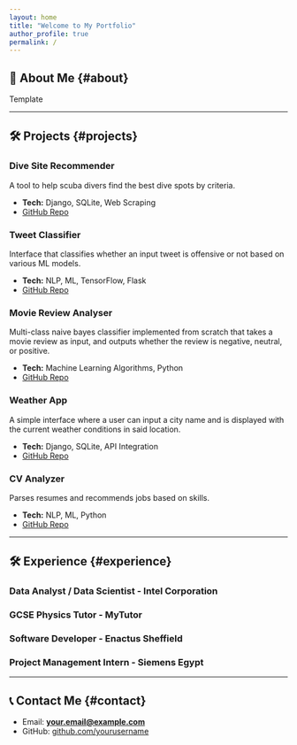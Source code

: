 ```yaml
---
layout: home
title: "Welcome to My Portfolio"
author_profile: true
permalink: /
---
```


## 👋 About Me {#about}
Template

---

## 🛠 Projects {#projects}

### Dive Site Recommender
A tool to help scuba divers find the best dive spots by criteria.

- **Tech:** Django, SQLite, Web Scraping  
- [GitHub Repo](https://github.com/AElGohary002/diverecommender)

### Tweet Classifier
Interface that classifies whether an input tweet is offensive or not based on various ML models.

- **Tech:** NLP, ML, TensorFlow, Flask
- [GitHub Repo](https://github.com/AElGohary002/TweetClassifier)

### Movie Review Analyser
Multi-class naive bayes classifier implemented from scratch that takes a movie review as input, and outputs whether the review is negative, neutral, or positive.

- **Tech:** Machine Learning Algorithms, Python
- [GitHub Repo](https://github.com/AElGohary002/moviereviewanalyser)

### Weather App
A simple interface where a user can input a city name and is displayed with the current weather conditions in said location.

- **Tech:** Django, SQLite, API Integration
- [GitHub Repo](https://github.com/AElGohary002/weatherapp)


### CV Analyzer
Parses resumes and recommends jobs based on skills.

- **Tech:** NLP, ML, Python  
- [GitHub Repo](https://github.com/yourusername/cv-analyzer)

---

## 🛠 Experience {#experience}

### Data Analyst / Data Scientist - Intel Corporation

### GCSE Physics Tutor - MyTutor

### Software Developer - Enactus Sheffield 

### Project Management Intern - Siemens Egypt

---

## 📞 Contact Me {#contact}
- Email: **your.email@example.com**
- GitHub: [github.com/yourusername](https://github.com/yourusername)
